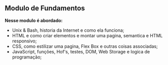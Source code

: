 ## Modulo de Fundamentos ##
**Nesse modulo é abordado:**
* Unix & Bash, historia da Internet e como ela funciona;
* HTML e como criar elementos e montar uma pagina, semantica e HTML responsivo;
* CSS, como estilizar uma pagina, Flex Box e outras coisas associadas;
* JavaScript, funções, Hof's, testes, DOM, Web Storage e logica de programação;